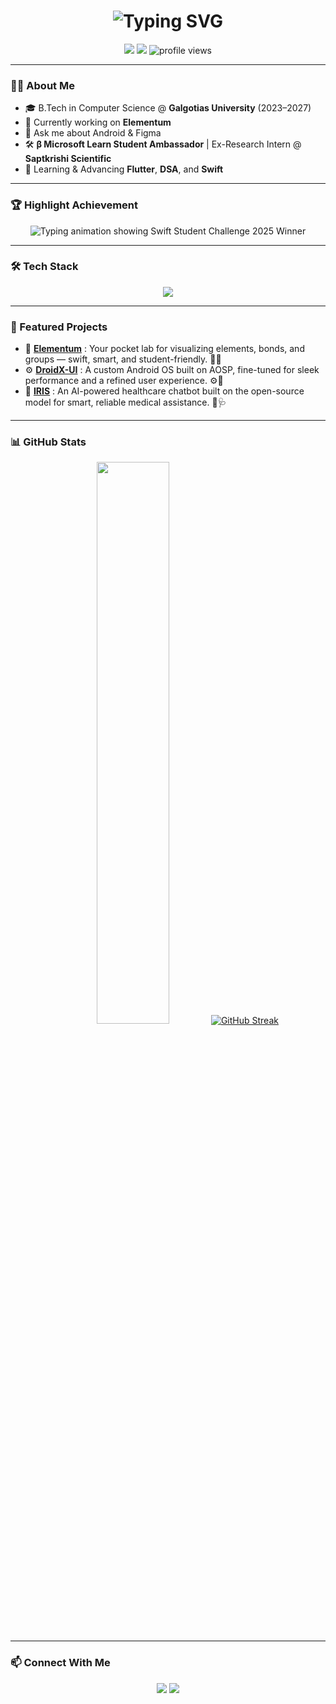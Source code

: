 <!-- Typing Animation Title -->
<h1 align="center">
  <img src="https://readme-typing-svg.demolab.com?font=Fira+Code&size=28&pause=1000&center=true&vCenter=true&multiline=true&width=800&height=80&lines=Hi+I'm+Nalinish+Ranjan;Android+Developer+%7C+Open+Source+Enthusiast" alt="Typing SVG" />
</h1>

<p align="center">
  <a href="https://linkedin.com/in/nranjan17"><img src="https://img.shields.io/badge/LinkedIn-nranjan17-blue?style=flat&logo=linkedin" /></a>
  <a href="mailto:nalinishranjan05@gmail.com"><img src="https://img.shields.io/badge/Email-nalinishranjan05@gmail.com-red?style=flat&logo=gmail" /></a>
  <img src="https://komarev.com/ghpvc/?username=NRanjan-17&style=flat-square&color=blue" alt="profile views" />
</p>

---

### 👨‍💻 About Me

- 🎓 B.Tech in Computer Science @ **Galgotias University** (2023–2027)
- 🔭 Currently working on **Elementum**
- 💬 Ask me about Android & Figma
- 🛠️ **β Microsoft Learn Student Ambassador** | Ex-Research Intern @ **Saptkrishi Scientific**
- 🌱 Learning & Advancing **Flutter**, **DSA**, and **Swift**

---

### 🏆 Highlight Achievement

<p align="center">
  <img src="https://readme-typing-svg.demolab.com?font=Fira+Code&size=24&pause=1000&center=true&vCenter=true&width=700&lines=Swift+Student+Challenge+2025+Winner+%F0%9F%8F%86" alt="Typing animation showing Swift Student Challenge 2025 Winner" />
</p>

---

### 🛠 Tech Stack

<p align="center">
  <img src="https://skillicons.dev/icons?i=androidstudio,swift,java,python,git,github,mysql,linux,figma" />
</p>

---

### 🚀 Featured Projects

- 📱 **[Elementum](https://github.com/NRanjan-17/Elementum.git)** : Your pocket lab for visualizing elements, bonds, and groups — swift, smart, and student-friendly. 🧪✨
- ⚙️ **[DroidX-UI](https://github.com/DroidX-UI/)** : A custom Android OS built on AOSP, fine-tuned for sleek performance and a refined user experience. ⚙️📱
- 🤖 **[IRIS](https://github.com/NRanjan-17/IRIS)** : An AI-powered healthcare chatbot built on the open-source model for smart, reliable medical assistance. 🤖🩺

---

### 📊 GitHub Stats

<p align="center">
  <img src="https://github-readme-stats.vercel.app/api?username=NRanjan-17&show_icons=true&theme=tokyonight&hide_border=true" width="48%" />
  <a href="https://git.io/streak-stats"><img src="https://github-readme-streak-stats.herokuapp.com?user=NRanjan-17&theme=tokyonight&hide_border=true&card_width=" alt="GitHub Streak" /></a>
</p>

---

### 📫 Connect With Me

<p align="center">
  <a href="https://linkedin.com/in/nranjan17"><img src="https://img.shields.io/badge/LinkedIn-nranjan17-blue?style=for-the-badge&logo=linkedin" /></a>
  <a href="mailto:nalinishranjan05@gmail.com"><img src="https://img.shields.io/badge/Gmail-nalinishranjan05@gmail.com-red?style=for-the-badge&logo=gmail" /></a>
</p>
